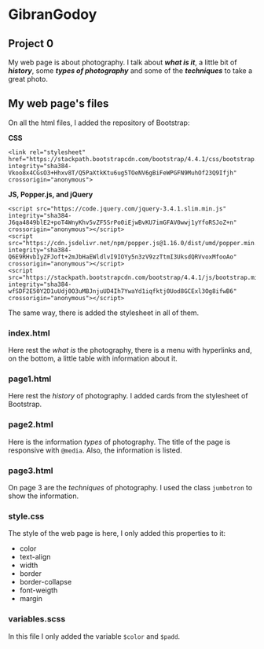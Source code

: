 # GibranGodoy

## Project 0

My web page is about photography. I talk about ***what is it***, a little bit of ***history***, some ***types of photography*** and some of the ***techniques*** to take a great photo.

## My web page's files

On all the html files, I added the repository of Bootstrap:

**CSS**
```
<link rel="stylesheet" href="https://stackpath.bootstrapcdn.com/bootstrap/4.4.1/css/bootstrap.min.css" integrity="sha384-Vkoo8x4CGsO3+Hhxv8T/Q5PaXtkKtu6ug5TOeNV6gBiFeWPGFN9MuhOf23Q9Ifjh" crossorigin="anonymous">
```

**JS, Popper.js, and jQuery**
```
<script src="https://code.jquery.com/jquery-3.4.1.slim.min.js" integrity="sha384-J6qa4849blE2+poT4WnyKhv5vZF5SrPo0iEjwBvKU7imGFAV0wwj1yYfoRSJoZ+n" crossorigin="anonymous"></script>
<script src="https://cdn.jsdelivr.net/npm/popper.js@1.16.0/dist/umd/popper.min.js" integrity="sha384-Q6E9RHvbIyZFJoft+2mJbHaEWldlvI9IOYy5n3zV9zzTtmI3UksdQRVvoxMfooAo" crossorigin="anonymous"></script>
<script src="https://stackpath.bootstrapcdn.com/bootstrap/4.4.1/js/bootstrap.min.js" integrity="sha384-wfSDF2E50Y2D1uUdj0O3uMBJnjuUD4Ih7YwaYd1iqfktj0Uod8GCExl3Og8ifwB6" crossorigin="anonymous"></script>
```
The same way, there is added the stylesheet in all of them.

### **index.html**

Here rest the _what is_ the photography, there is a menu with hyperlinks and, on the bottom, a little table with information about it.

### **page1.html**

Here rest the _history_ of photography. I added cards from the stylesheet of Bootstrap.

### **page2.html**

Here is the information _types_ of photography. The title of the page is responsive with `@media`. Also, the information is listed.

### **page3.html**

On page 3 are the _techniques_ of photography. I used the class `jumbotron` to show the information.

### **style.css**

The style of the web page is here, I only added this properties to it:
- color
- text-align
- width
- border
- border-collapse
- font-weigth
- margin

### **variables.scss**

In this file I only added the variable `$color` and `$padd`.